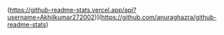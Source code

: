 (https://github-readme-stats.vercel.app/api?username=Akhilkumar272002)](https://github.com/anuraghazra/github-readme-stats)
